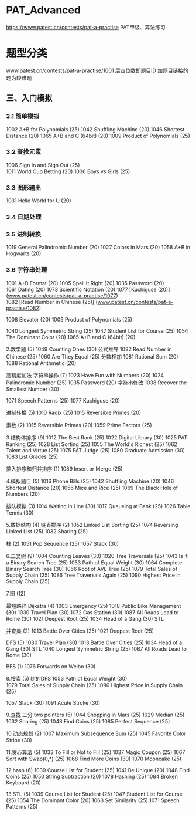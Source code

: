 # PAT_Advanced
https://www.patest.cn/contests/pat-a-practise
PAT甲级、算法练习

# 题型分类
www.patest.cn/contests/pat-a-practise/1001 后四位数即题目ID
加题目链接的题为较难题

## 三、入门模拟
### 3.1 简单模拟
1002	A+B for Polynomials (25) 
1042	Shuffling Machine (20) 
1046	Shortest Distance (20)
1065	A+B and C (64bit) (20)
1009	Product of Polynomials (25) 
### 3.2 查找元素
1006	Sign In and Sign Out (25)	
1011	World Cup Betting (20)
1036	Boys vs Girls (25)
### 3.3 图形输出
1031	Hello World for U (20)
### 3.4 日期处理

### 3.5 进制转换
1019	General Palindromic Number (20)
1027	Colors in Mars (20)
1058	A+B in Hogwarts (20)

### 3.6 字符串处理
1001	A+B Format (20)
1005	Spell It Right (20)	
1035	Password (20)	
1061	Dating (20)
1073	Scientific Notation (20)
1077	[Kuchiguse (20)] (www.patest.cn/contests/pat-a-practise/1077)      
1082	[Read Number in Chinese (25)] (www.patest.cn/contests/pat-a-practise/1082) 


1008	Elevator (20)
1009	Product of Polynomials (25)



1040	Longest Symmetric String (25)
1047	Student List for Course (25)
1054	The Dominant Color (20)
1065	A+B and C (64bit) (20)





2.数学题 (5)
1049	Counting Ones (30)	公式推导
1082	Read Number in Chinese (25)
1060	Are They Equal (25)
分数相加
1081	Rational Sum (20)	
1088	Rational Arithmetic (20)


高精度加法 字符串操作 (7)
1023	Have Fun with Numbers (20)
1024	Palindromic Number (25)
1035	Password (20)		字符串修改
1038	Recover the Smallest Number (30)

1071	Speech Patterns (25)
1077	Kuchiguse (20)


进制转换 (5)
1010	Radix (25)
1015	Reversible Primes (20)



素数 (2)
1015	Reversible Primes (20)
1059	Prime Factors (25)


3.结构体排序 (9)
1012	The Best Rank (25)
1022	Digital Library (30)
1025	PAT Ranking (25)
1028	List Sorting (25)
1055	The World's Richest (25)
1062	Talent and Virtue (25)
1075	PAT Judge (25)
1080	Graduate Admission (30)
1083	List Grades (25)

插入排序和归并排序 (1)
1089	Insert or Merge (25)

4.模拟题目 (5)
1016	Phone Bills (25)
1042	Shuffling Machine (20)
1046	Shortest Distance (20)
1056	Mice and Rice (25)
1069	The Black Hole of Numbers (20)

排队模拟 (3)
1014	Waiting in Line (30)
1017	Queueing at Bank (25)
1026	Table Tennis (30)


5.数据结构  (4)
链表排序 (2)
1052	Linked List Sorting (25)
1074	Reversing Linked List (25)
1032	Sharing (25)


栈 (2) 
1051	Pop Sequence (25)
1057	Stack (30)

6.二叉树 (9)
1004	Counting Leaves (30)
1020	Tree Traversals (25)
1043	Is It a Binary Search Tree (25)
1053	Path of Equal Weight (30)
1064	Complete Binary Search Tree (30)
1066	Root of AVL Tree (25)
1079	Total Sales of Supply Chain (25)
1086	Tree Traversals Again (25)
1090	Highest Price in Supply Chain (25)



7.图 (12)

最短路径 Dijkstra (4)
1003	Emergency (25)
1018	Public Bike Management (30)
1030	Travel Plan (30)
1072	Gas Station (30)
1087	All Roads Lead to Rome (30)
1021	Deepest Root (25)
1034	Head of a Gang (30)  STL

并查集 (2)
1013	Battle Over Cities (25)
1021	Deepest Root (25)

DFS (5)
1030	Travel Plan (30)
1013	Battle Over Cities (25)
1034	Head of a Gang (30)  STL
1040	Longest Symmetric String (25)
1087	All Roads Lead to Rome (30)

BFS (1)
1076	Forwards on Weibo (30)



8.搜索 (5)
树的DFS
1053	Path of Equal Weight (30)	
1079	Total Sales of Supply Chain (25)
1090	Highest Price in Supply Chain (25)

1057	Stack (30)
1091	Acute Stroke (30)


9.查找  二分 two pointers (5)
1044	Shopping in Mars (25)
1029	Median (25)
1032	Sharing (25)
1048	Find Coins (25)
1085	Perfect Sequence (25)



10.动态规划 (2)
1007	Maximum Subsequence Sum (25)
1045	Favorite Color Stripe (30)



11.贪心算法 (5)
1033	To Fill or Not to Fill (25)
1037	Magic Coupon (25)
1067	Sort with Swap(0,*) (25)
1068	Find More Coins (30)
1070	Mooncake (25)


12.hash (6)
1039	Course List for Student (25)
1041	Be Unique (20)
1048	Find Coins (25)
1050	String Subtraction (20)
1078	Hashing (25)
1084	Broken Keyboard (20)


13.STL (5)
1039	Course List for Student (25)
1047	Student List for Course (25)
1054	The Dominant Color (20)
1063	Set Similarity (25)
1071	Speech Patterns (25)





